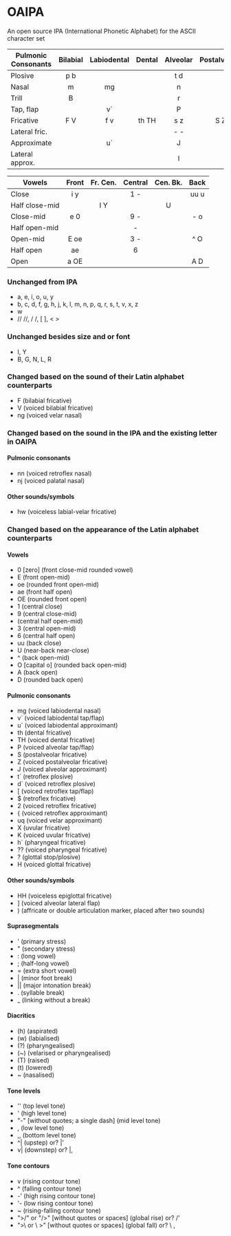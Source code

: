 # OAIPA
An open source IPA (International Phonetic Alphabet) for the ASCII character set

Pulmonic Consonants | Bilabial | Labiodental | Dental | Alveolar | Postalveolar | Retroflex | Palatal | Velar | Uvular | Pharyngeal | Glottal
--- | :---: | :---: | :---: | :---: | :---: | :---: | :---: | :---: | :---: | :---: | :---:
Plosive         | p b |      |       | t d |     | t` d` | c  - | k  g | q G |       | ?
Nasal           |   m |   mg |       |   n |     |    nn |   nj |   ng |   N |       |
Trill           |   B |      |       |   r |     |       |      |      |   R |       |
Tap, flap       |     |   v` |       |   P |     |     [ |      |      |     |       |
Fricative       | F V | f  v | th TH | s z | S Z | $   2 | -  - | x  - | X K | h` ?? | h H
Lateral fric.   |     |      |       | - - |     |       |      |      |     |       |
Approximate     |     |   u` |       |   J |     |     { |    j |   uq |     |       |
Lateral approx. |     |      |       |   l |     |     - |    - |    L |     |       |

Vowels | Front | Fr. Cen. | Central | Cen. Bk. | Back
--- | :---: | :---: | :---: | :---: | :---:
Close          | i  y |     | 1 - |     | uu u
Half close-mid |      | I Y |     |   U |
Close-mid      | e  0 |     | 9 - |     | -  o
Half open-mid  |      |     |  -  |     |
Open-mid       | E oe |     | 3 - |     | ^  O
Half open      |  ae  |     | 6   |     |
Open           | a OE |     |     |     | A  D

### Unchanged from IPA
- a, e, i, o, u, y
- b, c, d, f, g, h, j, k, l, m, n, p, q, r, s, t, v, x, z
- w
- //  //, /  /, [  ], <  >

### Unchanged besides size and or font
- I, Y
- B, G, N, L, R

### Changed based on the sound of their Latin alphabet counterparts
- F (bilabial fricative)
- V (voiced bilabial fricative)
- ng (voiced velar nasal)

### Changed based on the sound in the IPA and the existing letter in OAIPA
#### Pulmonic consonants
- nn (voiced retroflex nasal)
- nj (voiced palatal nasal)
#### Other sounds/symbols
- hw (voiceless labial-velar fricative)

### Changed based on the appearance of the Latin alphabet counterparts
#### Vowels
- 0 [zero] (front close-mid rounded vowel)
- E (front open-mid)
- oe (rounded front open-mid)
- ae (front half open)
- OE (rounded front open)
- 1 (central close)
- 9 (central close-mid)
- (central half open-mid)
- 3 (central open-mid)
- 6 (central half open)
- uu (back close)
- U (near-back near-close)
- ^ (back open-mid)
- O [capital o] (rounded back open-mid)
- A (back open)
- D (rounded back open)
#### Pulmonic consonants
- mg (voiced labiodental nasal)
- v` (voiced labiodental tap/flap)
- u` (voiced labiodental approximant)
- th (dental fricative)
- TH (voiced dental fricative)
- P (voiced alveolar tap/flap)
- S (postalveolar fricative)
- Z (voiced postalveolar fricative)
- J (voiced alveolar approximant)
- t` (retroflex plosive)
- d` (voiced retroflex plosive)
- [ (voiced retroflex tap/flap)
- $ (retroflex fricative)
- 2 (voiced retroflex fricative)
- { (voiced retroflex approximant)
- uq (voiced velar approximant)
- X (uvular fricative)
- K (voiced uvular fricative)
- h` (pharyngeal fricative)
- ?? (voiced pharyngeal fricative)
- ? (glottal stop/plosive)
- H (voiced glottal fricative)
#### Other sounds/symbols
- HH (voiceless epiglottal fricative)
- ] (voiced alveolar lateral flap)
- ) (affricate or double articulation marker, placed after two sounds)
#### Suprasegmentals
- ' (primary stress)
- " (secondary stress)
- : (long vowel)
- ; (half-long vowel)
- = (extra short vowel)
- | (minor foot break)
- || (major intonation break)
- . (syllable break)
- _ (linking without a break)
#### Diacritics
- (h) (aspirated)
- (w) (labialised)
- (?) (pharyngealised)
- (~) (velarised or pharyngealised)
- (T) (raised)
- (t) (lowered)
- ~ (nasalised)
#### Tone levels
- '' (top level tone)
- ' (high level tone)
- "-" [without quotes; a single dash] (mid level tone)
- , (low level tone)
- ,, (bottom level tone)
- ^| (upstep) or? |'
- v| (downstep) or? |,
#### Tone contours
- v (rising contour tone)
- ^ (falling contour tone)
- -' (high rising contour tone)
- '- (low rising contour tone)
- ~ (rising-falling contour tone)
- ">/" or "/>" [without quotes or spaces] (global rise) or? /'
- ">\ or \ >" [without quotes or spaces] (global fall) or? \ ,
